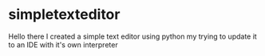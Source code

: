 # simpletexteditor
Hello there I created a simple text editor using python my trying to update it to an IDE with it's own interpreter
